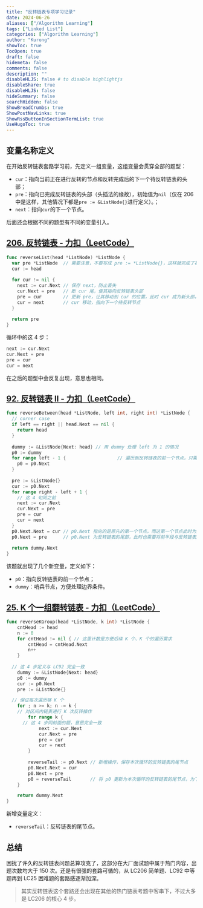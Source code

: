 ```yaml
---
title: "反转链表专项学习记录"
date: 2024-06-26
aliases: ["/Algorithm Learning"]
tags: ["Linked List"]
categories: ["Algorithm Learning"]
author: "Kurong"
showToc: true
TocOpen: true
draft: false
hidemeta: false
comments: false
description: ""
disableHLJS: false # to disable highlightjs
disableShare: true
disableHLJS: false
hideSummary: false
searchHidden: false
ShowBreadCrumbs: true
ShowPostNavLinks: true
ShowRssButtonInSectionTermList: true
UseHugoToc: true
---
```


## 变量名称定义

在开始反转链表套路学习前，先定义一组变量，这组变量会贯穿全部的题型：

- `cur`：指向当前正在进行反转的节点和反转完成后的下一个待反转链表的头部；
- `pre`：指向已完成反转链表的头部（头插法的缘故），初始值为`nil`（仅在 206 中是这样，其他情况下都是`pre := &ListNode{}`进行定义）。；
- `next`：指向`cur`的下一个节点。

后面还会根据不同的题型有不同的变量引入。



## [206. 反转链表 - 力扣（LeetCode）](https://leetcode.cn/problems/reverse-linked-list/submissions/664347837/)

```go
func reverseList(head *ListNode) *ListNode {
  var pre *ListNode  // 需要注意，不要写成 pre := *ListNode{}，这样就完成了初始化、值不是 nil 了
  cur := head
  
  for cur != nil {
    next := cur.Next // 保存 next，防止丢失
    cur.Next = pre   // 断 cur 尾，使其指向反转链表头部
    pre = cur        // 更新 pre，让其移动到 cur 的位置，此时 cur 成为新头部，pre 符合其定义仍然指向反转链表的头部
    cur = next       // cur 移动，指向下一个待反转节点
  }
  
  return pre
}
```

循环中的这 4 步：

```go
next := cur.Next
cur.Next = pre
pre = cur
cur = next
```

在之后的题型中会反复出现，意思也相同。



## [92. 反转链表 II - 力扣（LeetCode）](https://leetcode.cn/problems/reverse-linked-list-ii/description/)

```go
func reverseBetween(head *ListNode, left int, right int) *ListNode {
  // corner case
  if left == right || head.Next == nil {
    return head
  }
  
  dummy := &ListNode{Next: head} // 用 dummy 处理 left 为 1 的情况
  p0 := dummy
  for range left - 1 { 					 // 遍历到反转链表的前一个节点，只需遍历这一次 
    p0 = p0.Next
  }
  
  pre := &ListNode{}
  cur := p0.Next
  for range right - left + 1 {
    // 这 4 句同之前
    next := cur.Next
    cur.Next = pre
    pre = cur
    cur = next
  }
  p0.Next.Next = cur // p0.Next 指向的是原先的第一个节点，而这第一个节点此时为反转链表的尾节点（头插法🐎）。所以此时需要让其与后半段正常链表连接，而此时的 cur 指向的就是后半段的头部，所以令其指向 cur
  p0.Next = pre      // p0.Next 为反转链表的尾部，此时也需要将前半段与反转链表连接。p0 是前半段的尾部、反转链表的前一个节点，所以令其 next 指向反转链表的头部，以完成前半段的连接
  
  return dummy.Next
}
```

该题就出现了几个新变量，定义如下：

- `p0`：指向反转链表的前一个节点；
- `dummy`：哨兵节点，方便处理边界条件。



## [25. K 个一组翻转链表 - 力扣（LeetCode）](https://leetcode.cn/problems/reverse-nodes-in-k-group/description/?envType=study-plan-v2&envId=top-interview-150)

```go
func reverseKGroup(head *ListNode, k int) *ListNode {
	cntHead := head
	n := 0
	for cntHead != nil { // 这里计数是方便后续 K 个、K 个的遍历需求
		cntHead = cntHead.Next
		n++
	}
	
  // 这 4 步定义与 LC92 完全一致
	dummy := &ListNode{Next: head}
	p0 := dummy
	cur := p0.Next
	pre := &ListNode{}

  // 保证每次遍历够 K 个
	for ; n >= k; n -= k {
    // 对区间内链表进行 K 次反转操作
		for range k {
      // 这 4 步同前面的题，意思完全一致
			next := cur.Next
			cur.Next = pre
			pre = cur
			cur = next
		}
		
		reverseTail := p0.Next // 新增操作，保存本次循环的反转链表的尾节点
		p0.Next.Next = cur     
		p0.Next = pre          
		p0 = reverseTail       // 将 p0 更新为本次循环的反转链表的尾节点，为下一个循环作准备。对于下一个循环而言，p0 符合定义
	}

	return dummy.Next
}
```

新增变量定义：

- `reverseTail`：反转链表的尾节点。



## 总结

困扰了许久的反转链表问题总算攻克了，这部分在大厂面试题中属于热门内容，出题次数均大于 150 次。还是有很强的套路可循的，从 LC206 简单题、LC92 中等题再到 LC25 困难题的套路感逐渐加深。

> 其实反转链表这个套路还会出现在其他的热门链表考题中客串下，不过大多是 LC206 的核心 4 步。

